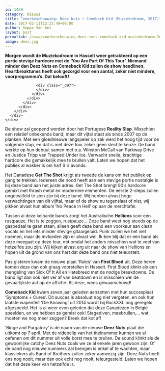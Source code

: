```yaml
---
id: 1469
category: Nieuws
title: "voorbeschouwing: Deez Nuts + Comeback Kid (Muziekodroom, 2017)"
date: 2017-02-11T22:32:40+00:00
author: Seppe Van Ael
layout: post
permalink: /news/voorbeschouwing-deez-nuts-comeback-kid-muziekodroom-2017/
image: deez.jpg
---
```

<div class="_4tdt _ua0">
</div>

<div class="_4tdt _ua1">
  <div class="_ua2">
    <div class="_4tdv">
      <div class="_5wd4 _1nc7 direction_ltr">
        <div class="_h8t">
          <div class="_5wd9">
            <div class="_5wde _n4o">
              <div class="_5w1r _3_om _5wdf">
                <div class="_4gx_">
                  <div class="_d97">
                    <strong><span class="_5yl5">Morgen wordt de Muziekodroom in Hasselt weer getrakteerd op een portie stevige hardcore met de ‘You Are Part Of This Tour’. Niemand minder dan Deez Nuts en Comeback Kid zullen de show headlinen. Heartbreaktunes heeft ook gezorgd voor een aantal, zeker niet mindere, voorprogramma’s. Dat belooft!</span></strong>
                  </div>
                  
                  <div class="_d97">
                  </div>
                </div>
              </div>
            </div>
          </div>
        </div>
      </div>
    </div>
  </div>
</div>

De show zal geopend worden door het Portugese **Reality Slap**. Misschien een relatief onbekende band, maar dit vijtal staat als sinds 2007 op de planken. Met een gloednieuwe langspeler op zak werd het hoog tijd voor de volgende stap, en dat is met deze tour zeker geen slechte keuze. De band werkte op hun debuut samen met o.a. Winston McCall van Parkway Drive en Justice Tripp van Trapped Under Ice. Verwacht snelle, krachtige hardcore die gemakkelijk mee te brullen valt. Laten we hopen dat het publiek al wakker is om half 6 ’s avonds.



Het Canadese **Get The Shot** krijgt als tweede de kans om het publiek op gang te trekken. Iedereen die nood heeft aan een stevige portie nostalgie is bij deze band aan het juiste adres. Get The Shot brengt 90’s hardcore gemixt met thrash metal en modernere elementen. De eerste 2-steps zullen ongetwijfeld te zien zijn bij deze band. Wij hebben alvast hoge verwachtingen van dit vijftal, maar of de show nu tegenslaat of niet, wij pikken alvast hun album ‘No Peace In Hell’ op aan de merchtafel.



Tussen al deze keiharde bands zorgt het Australische **Hellions** voor een rustpauze. Het is te zeggen, rustpauze… Deze band weet nog steeds op de gaspedaal te gaan staan, alleen geeft deze band een voorkeur aan clean vocals en het iets minder stevige gitaargeluid. Punk zullen we het niet noemen, maar de invloeden zijn er alvast wel. Ik ben blij dat er een band als deze meegaat op deze tour, net omdat het anders misschien wat te veel van hetzelfde zou zijn. Wij kijken alvast erg uit naar de show van Hellions en hopen uit de grond van ons hart dat deze band ons niet teleurstelt.



Pas gisteren kwam de nieuwe plaat ‘Rules’ van **First Blood** uit. Deze heren komen deze dan ook graag voorstellen in Hasselt. First Blood klinkt als een mengeling van Sick Of It All en Hatebreed met de nodige breakdowns. De band ligt dan ook niet ver af van beatdown en is misschien wel de gevaarlijkste act op de affiche. Bij deze, wees gewaarschuwd!



**Comeback Kid** kwam zeven jaar geleden aanzetten met hun succesplaat ‘Symptoms + Cures’. Dit succes is absoluut nog niet vergeten, en ook hun laatste wapenfeit ‘Die Knowing’ uit 2014 wordt bij RockXXL nog geregeld afgespeeld. Het is al weer even geleden dat deze Canadezen in België speelden, en we hebben ze gemist ook! Stagediven, meebrullen,… wat moeten we nog meer zeggen? Breek dat kot af!



‘Binge and Purgatory’ is de naam van de nieuwe **Deez Nuts** plaat die uitkomt op 7 april. Met de videoclip van het titelnummer kunnen we al oefenen om dit nummer uit volle borst mee te brullen. De sound klinkt als de gewoonlijke catchy Deez Nuts zoals we ze al enkele jaren gewoon zijn. Of de band nog nieuwe nummers zal brengen is enkel af te wachten, maar klassiekers als Band of Brothers zullen zeker aanwezig zijn. Deez Nuts heeft ons nog nooit, maar dan ook echt nog nooit, teleurgesteld. Laten we hopen dat het deze keer van hetzelfde is.


